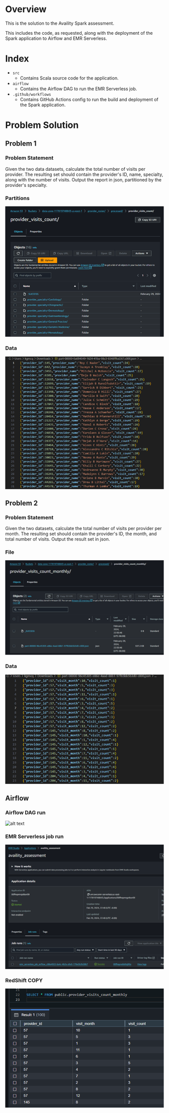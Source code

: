 # Overview
This is the solution to the Availity Spark assessment.

This includes the code, as requested, along with the deployment of the Spark application to Airflow and EMR Serverless.

# Index
- `src`
  - Contains Scala source code for the application.
- `airflow`
  - Contains the Airflow DAG to run the EMR Serverless job.
- `.github/workflows`
  - Contains GitHub Actions config to run the build and deployment of the Spark application.

# Problem Solution
## Problem 1
### Problem Statement
Given the two data datasets, calculate the total number of visits per provider. The resulting set should contain the provider's ID, name, specialty, along with the number of visits. Output the report in json, partitioned by the provider's specialty.
### Partitions
![alt text](images/image.png)
### Data
![alt text](images/image-1.png)

## Problem 2
### Problem Statement
Given the two datasets, calculate the total number of visits per provider per month. The resulting set should contain the provider's ID, the month, and total number of visits. Output the result set in json.
### File
![alt text](images/image-2.png)
### Data
![alt text](images/image-3.png)

## Airflow
### Airflow DAG run
![alt text](images/image-4.png)
### EMR Serverless job run
![alt text](images/image-5.png)
### RedShift COPY
![alt text](images/image-6.png)
